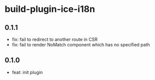 # build-plugin-ice-i18n

## 0.1.1

- fix: fail to redirect to another route in CSR
- fix: fail to render NoMatch component which has no specified path

## 0.1.0

- feat: init plugin
